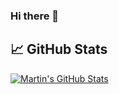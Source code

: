### Hi there 👋


## &#x1f4c8; GitHub Stats

<a href="https://github.com/deepakbhamla/deepakbhamla">
  <img align="center" src="https://github-readme-stats.vercel.app/api?username=deepakbhamla&show_icons=true&line_height=27&count_private=true&title_color=ffffff&text_color=c9cacc&icon_color=2bbc8a&bg_color=1d1f21" alt="Martin's GitHub Stats" />
</a>


